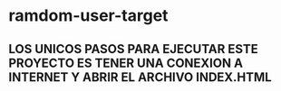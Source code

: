 # ramdom-user-target

## LOS UNICOS PASOS PARA EJECUTAR ESTE PROYECTO ES TENER UNA CONEXION A INTERNET Y ABRIR EL ARCHIVO INDEX.HTML
